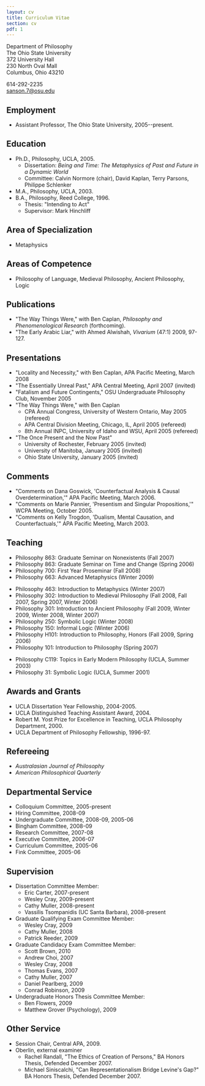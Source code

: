 ```yaml
---
layout: cv
title: Curriculum Vitae
section: cv
pdf: 1
---
```


Department of Philosophy  
The Ohio State University  
372 University Hall  
230 North Oval Mall  
Columbus, Ohio 43210

614-292-2235  
<sanson.7@osu.edu>

## Employment

-   Assistant Professor, The Ohio State University, 2005--present.

## Education

-   Ph.D., Philosophy, UCLA, 2005.
    -   Dissertation:
        *Being and Time: The Metaphysics of Past and Future in a Dynamic World*
    -   Committee: Calvin Normore (chair), David Kaplan, Terry Parsons,
        Philippe Schlenker
-   M.A., Philosophy, UCLA, 2003.
-   B.A., Philosophy, Reed College, 1996.
    -   Thesis: "Intending to Act"
    -   Supervisor: Mark Hinchliff

## Area of Specialization

-   Metaphysics

## Areas of Competence

-   Philosophy of Language, Medieval Philosophy, Ancient
    Philosophy, Logic

## Publications

-   "The Way Things Were," with Ben Caplan, *Philosophy and Phenomenological Research* (forthcoming).
-   "The Early Arabic Liar," with Ahmed Alwishah, *Vivarium* (47:1) 2009, 97-127.

## Presentations

-   "Locality and Necessity," with Ben Caplan, APA Pacific Meeting,
    March 2008
-   "The Essentially Unreal Past," APA Central Meeting, April 2007
    (invited)
-   "Fatalism and Future Contingents," OSU Undergraduate Philosophy
    Club, November 2005
-   "The Way Things Were," with Ben Caplan
    -   CPA Annual Congress, University of Western Ontario, May 2005
        (refereed)
    -   APA Central Division Meeting, Chicago, IL, April 2005
        (refereed)
    -   8th Annual INPC, University of Idaho and WSU, April 2005
        (refereed)
-   "The Once Present and the Now Past"
    -   University of Rochester, February 2005 (invited)
    -   University of Manitoba, January 2005 (invited)
    -   Ohio State University, January 2005 (invited)

## Comments

-   "Comments on Dana Goswick, 'Counterfactual Analysis & Causal
    Overdetermination,'" APA Pacific Meeting, March 2006.
-   "Comments on Marie Pannier, 'Presentism and Singular
    Propositions,'" WCPA Meeting, October 2005.
-   "Comments on Kelly Trogdon, 'Dualism, Mental Causation, and
    Counterfactuals,'" APA Pacific Meeting, March 2003.

## Teaching


+	Philosophy 863: Graduate Seminar on Nonexistents (Fall 2007)
+	Philosophy 863: Graduate Seminar on Time and Change (Spring 2006)
+	Philosophy 700: First Year Proseminar (Fall 2008)
+	Philosophy 663: Advanced Metaphysics (Winter 2009)
-   Philosophy 463: Introduction to Metaphysics (Winter 2007)
-   Philosophy 302: Introduction to Medieval Philosophy (Fall 2008, Fall 2007, Spring 2007,
    Winter 2006)
-   Philosophy 301: Introduction to Ancient Philosophy (Fall 2009, Winter 2009, Winter 2008, Winter 2007)
-   Philosophy 250: Symbolic Logic (Winter 2008)
-   Philosophy 150: Informal Logic (Winter 2006)
-	Philosophy H101: Introduction to Philosophy, Honors (Fall 2009, Spring 2006)
-   Philosophy 101: Introduction to Philosophy (Spring 2007)
+	Philosophy C119: Topics in Early Modern Philosophy (UCLA, Summer 2003)
+	Philosophy 31: Symbolic Logic (UCLA, Summer 2001)

## Awards and Grants

-   UCLA Dissertation Year Fellowship, 2004-2005.
-   UCLA Distinguished Teaching Assistant Award, 2004.
-   Robert M. Yost Prize for Excellence in Teaching, UCLA
    Philosophy Department, 2000.
-   UCLA Department of Philosophy Fellowship, 1996-97.

## Refereeing

-   *Australasian Journal of Philosophy*
-   *American Philosophical Quarterly*

## Departmental Service

-   Colloquium Committee, 2005-present
-	Hiring Committee, 2008-09
-	Undergraduate Committee, 2008-09, 2005-06
-	Bingham Committee, 2008-09
-   Research Committee, 2007-08
-   Executive Committee, 2006-07
-   Curriculum Committee, 2005-06
-   Fink Committee, 2005-06

## Supervision 

+	Dissertation Committee Member:
	+	Eric Carter, 2007-present
	+ 	Wesley Cray, 2009-present
	+	Cathy Muller, 2008-present
	+	Vassilis Tsompanidis (UC Santa Barbara), 2008-present
+	Graduate Qualifying Exam Committee Member:
	+	Wesley Cray, 2009
	+	Cathy Muller, 2008	
	+	Patrick Reeder, 2009
+	Graduate Candidacy Exam Committee Member:
	+	Scott Brown, 2010
	+	Andrew Choi, 2007
	+	Wesley Cray, 2008
	+	Thomas Evans, 2007
	+	Cathy Muller, 2007
	+	Daniel Pearlberg, 2009
	+	Conrad Robinson, 2009
+	Undergraduate Honors Thesis Committee Member:
	+	Ben Flowers, 2009
	+	Matthew Grover (Psychology), 2009

## Other Service

+	Session Chair, Central APA, 2009.
+	Oberlin, external examiner
	+	Rachel Randall, "The Ethics of Creation of Persons," BA Honors Thesis, Defended December 2007.
	+	Michael Siniscalchi, "Can Representationalism Bridge Levine's Gap?" BA Honors Thesis, Defended December 2007.

